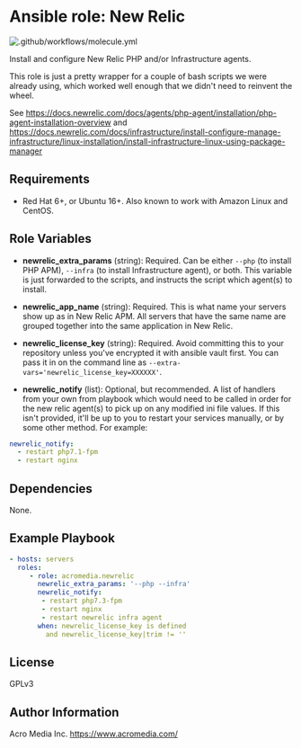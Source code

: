 # Ansible role: New Relic

![.github/workflows/molecule.yml](https://github.com/AcroMedia/ansible-role-new-relic/workflows/.github/workflows/molecule.yml/badge.svg)

Install and configure New Relic PHP and/or Infrastructure agents.

This role is just a pretty wrapper for a couple of bash scripts we were already using, which worked well enough that we didn't need to reinvent the wheel.

See https://docs.newrelic.com/docs/agents/php-agent/installation/php-agent-installation-overview
and https://docs.newrelic.com/docs/infrastructure/install-configure-manage-infrastructure/linux-installation/install-infrastructure-linux-using-package-manager


## Requirements

* Red Hat 6+, or Ubuntu 16+. Also known to work with Amazon Linux and CentOS.


## Role Variables

* **newrelic_extra_params** (string): Required. Can be either `--php` (to install PHP APM), `--infra` (to install Infrastructure agent), or both. This variable is just forwarded to the scripts, and instructs the script which agent(s) to install.

* **newrelic_app_name** (string): Required. This is what name your servers show up as in New Relic APM. All servers that have the same name are grouped together into the same application in New Relic.

* **newrelic_license_key** (string): Required. Avoid committing this to your repository unless you've encrypted it with ansible vault first. You can pass it in on the command line as `--extra-vars='newrelic_license_key=XXXXXX'`.

* **newrelic_notify** (list): Optional, but recommended. A list of handlers from your own from playbook which would need to be called in order for the new relic agent(s) to pick up on any modified ini file values. If this isn't provided, it'll be up to you to restart your services manually, or by some other method. For example:
```yaml
newrelic_notify:
  - restart php7.1-fpm
  - restart nginx
```

## Dependencies

None.


## Example Playbook

```yaml
- hosts: servers
  roles:
     - role: acromedia.newrelic
       newrelic_extra_params: '--php --infra'
       newrelic_notify:
        - restart php7.3-fpm
        - restart nginx
        - restart newrelic infra agent
       when: newrelic_license_key is defined
         and newrelic_license_key|trim != ''
```

## License

GPLv3


## Author Information

Acro Media Inc.
https://www.acromedia.com/
